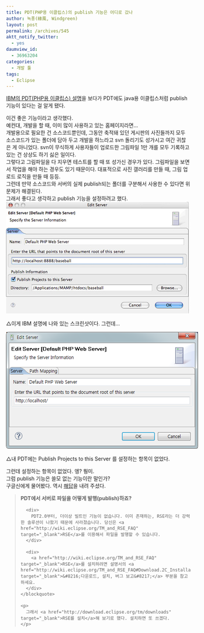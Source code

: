 ```yaml
---
title: PDT(PHP용 이클립스)의 publish 기능은 어디로 갔나
author: 녹풍(綠風, Windgreen)
layout: post
permalink: /archives/545
aktt_notify_twitter:
  - yes
daumview_id:
  - 36963204
categories:
  - 개발 툴
tags:
  - Eclipse
---
```

<a href="http://www.ibm.com/developerworks/kr/library/tutorial/os-eclipse-europa2/section4.html" target="_blank">IBM의 PDT(PHP용 이클립스) 설명</a>을 보다가 PDT에도 java용 이클립스처럼 publish 기능이 있다는 걸 알게 됐다.

<div>
  이건 좋은 기능이라고 생각했다.
</div>

<div>
  예컨대, 개발을 할 때, 이미 많이 사용하고 있는 홈페이지라면&#8230;
</div>

<div>
  개발용으로 필요한 건 소스코드뿐인데, 그동안 축적돼 있던 게시판의 사진들까지 모두 소스코드가 있는 폴더에 담아 두고 개발을 하느라고 svn 돌리기도 성가시고 여간 귀찮은 게 아니었다. svn이 무식하게 사용자들이 업로드한 그림파일 1만 개를 모두 기록하고 있는 건 상상도 하기 싫은 일이다.
</div>

<div>
  그렇다고 그림파일을 다 지우면 테스트를 할 때 또 성가신 경우가 있다. 그림파일을 보면서 작업을 해야 하는 경우도 있기 때문이다. 대표적으로 사진 갤러리를 만들 때, 그림 업로드 로직을 만들 때 등등.
</div>

<div>
  그런데 만약 소스코드와 서버의 실제 publish되는 폴더를 구분해서 사용한 수 있다면 위 문제가 해결된다.
</div>

<div>
  그래서 좋다고 생각하고 publish 기능을 설정하려고 했다.
</div>

<div>
  <div style="width: 510px" class="wp-caption aligncenter">
    <img src="/uploads/legacy/old-images/1/cfile6.uf.164C4D4C4D4BC8F22F4E47.jpg" alt="" width="500" height="305" /><p class="wp-caption-text">
      △이게 IBM 설명에 나와 있는 스크린샷이다. 그런데...
    </p>
  </div>
  
  <div style="width: 535px" class="wp-caption aligncenter">
    <img src="/uploads/legacy/old-images/1/cfile29.uf.1941264E4D4BC8F133D659.png" alt="" width="525" height="319" /><p class="wp-caption-text">
      △내 PDT에는 Publish Projects to this Server 를 설정하는 항목이 없었다.
    </p>
  </div>
</div>

<div>
  그런데 설정하는 항목이 없었다. 엥? 뭥미.
</div>

<div>
  그럼 publish 기능은 쓸모 없는 기능이란 말인가?
</div>

<div>
  구글신에게 물어봤다. 역시 <a href="http://wiki.eclipse.org/PDT/FAQ#Can_I_publish_.28a_selection_of.29_individual_files_at_any_given_moment_with_an_easy_user_action.3F" target="_blank">해답</a>을 내려 주셨다.
</div>

<div>
  <div>
    <blockquote>
      <p>
        <strong>PDT에서 서버로 파일을 어떻게 발행(publish)하죠?</strong>
      </p>
      
      <div>
        PDT2.0부터, 더이상 빌트인 기능이 없습니다. 이미 존재하는, RSE라는 더 강력한 솔루션이 나왔기 때문에 사라졌습니다. 당신은 <a href="http://wiki.eclipse.org/TM_and_RSE_FAQ" target="_blank">RSE</a>를 이용해서 파일을 발행할 수 있습니다.
      </div>
      
      <div>
        <a href="http://wiki.eclipse.org/TM_and_RSE_FAQ" target="_blank">RSE</a>를 설치하려면 설명서의 <a href="http://wiki.eclipse.org/TM_and_RSE_FAQ#Download.2C_Installation_and_Bug_Reports" target="_blank">&#8216;다운로드, 설치, 버그 보고&#8217;</a> 부분을 참고하세요.
      </div>
    </blockquote>
    
    <p>
      그래서 <a href="http://download.eclipse.org/tm/downloads" target="_blank">RSE를 설치</a>해 보기로 했다. 설치하면 또 쓰겠다.
    </p>
  </div>
</div>